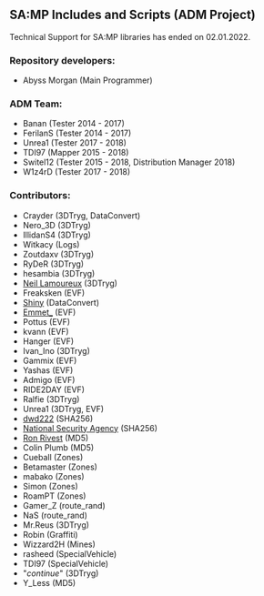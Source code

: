 ## SA:MP Includes and Scripts (ADM Project)


Technical Support for SA:MP libraries has ended on 02.01.2022.


### Repository developers:
* Abyss Morgan (Main Programmer)


### ADM Team:
* Banan (Tester 2014 - 2017)
* FerilanS (Tester 2014 - 2017)
* Unrea1 (Tester 2017 - 2018)
* TDI97 (Mapper 2015 - 2018)
* Switel12 (Tester 2015 - 2018, Distribution Manager 2018)
* W1z4rD (Tester 2017 - 2018)

### Contributors:
* Crayder (3DTryg, DataConvert)
* Nero_3D (3DTryg)
* IllidanS4 (3DTryg)
* Witkacy (Logs)
* Zoutdaxv (3DTryg)
* RyDeR (3DTryg)
* hesambia (3DTryg)
* [Neil Lamoureux](https://www.vbprofiles.com/people/neil-lamoureux-55237bcbba6920dc5500065c) (3DTryg)
* Freaksken (EVF)
* [Shiny](http://gtao.pl/shiny,u,25798.htm) (DataConvert)
* [Emmet_](https://github.com/emmet-jones) (EVF)
* Pottus (EVF)
* kvann (EVF)
* Hanger (EVF)
* Ivan_Ino (3DTryg)
* Gammix (EVF)
* Yashas (EVF)
* Admigo (EVF)
* RIDE2DAY (EVF)
* Ralfie (3DTryg)
* Unrea1 (3DTryg, EVF)
* [dwd222](http://gtao.pl/dwd222,u,44689.htm) (SHA256)
* [National Security Agency](https://wikipedia.org/wiki/National_Security_Agency) (SHA256)
* [Ron Rivest](https://wikipedia.org/wiki/Ron_Rivest) (MD5)
* Colin Plumb (MD5)
* Cueball (Zones)
* Betamaster (Zones)
* mabako (Zones)
* Simon (Zones)
* RoamPT (Zones)
* Gamer_Z (route_rand)
* NaS (route_rand)
* Mr.Reus (3DTryg)
* Robin (Graffiti)
* Wizzard2H (Mines)
* rasheed (SpecialVehicle)
* TDI97 (SpecialVehicle)
* "$continue$" (3DTryg)
* Y_Less (MD5)
